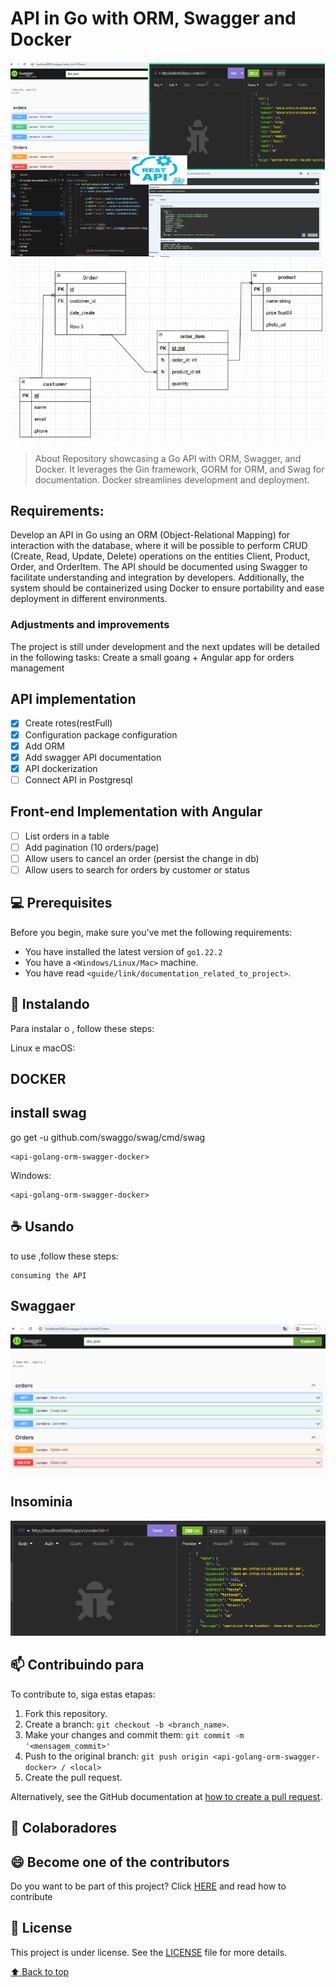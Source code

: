 
# API in Go with ORM, Swagger and Docker




<img src="assets/rest-api-golang.png" alt="api em rest with golang">




<img src="assets/diagrama.png" alt="api em rest with golang">

> About Repository showcasing a Go API with ORM, Swagger, and Docker. It leverages the Gin framework, GORM for ORM, and Swag for documentation. Docker streamlines development and deployment.

## Requirements:
   
 Develop an API in Go using an ORM (Object-Relational Mapping) for interaction with the database,
 where it will be possible to perform CRUD (Create, Read, Update, Delete) operations on the entities 
 Client, Product, Order, and OrderItem. The API should be documented using Swagger to facilitate 
 understanding and integration by developers. Additionally, the system should be containerized using 
 Docker to ensure portability and ease deployment in different environments.

### Adjustments and improvements

The project is still under development and the next updates will be detailed in the following tasks:
Create a small goang + Angular app for orders management


 ## API implementation
- [x] Create rotes(restFull)  
- [x] Configuration package configuration
- [x] Add ORM
- [x] Add swagger API documentation
- [x] API dockerization
- [ ] Connect API in Postgresql

## Front-end Implementation with Angular 
- [ ] List orders in a table
- [ ] Add pagination (10 orders/page)
- [ ] Allow users to cancel an order (persist the change in db)
- [ ] Allow users to search for orders by customer or status
 
## 💻 Prerequisites


Before you begin, make sure you've met the following requirements:


* You have installed the latest version of `go1.22.2`
* You have a `<Windows/Linux/Mac>` machine.
* You have read `<guide/link/documentation_related_to_project>`.

## 🚀 Instalando <api-golang-orm-swagger-docker>

Para instalar o <api-golang-orm-swagger-docker>, follow these steps:

Linux e macOS:
## DOCKER 


## install swag

 go get -u github.com/swaggo/swag/cmd/swag


```
<api-golang-orm-swagger-docker>
```

Windows:
```
<api-golang-orm-swagger-docker>
```

## ☕ Usando <api-golang-orm-swagger-docker>

to use  <api-golang-orm-swagger-docker>,follow these steps:

```
consuming the API
```
## Swaggaer
<img src="assets/swagger.png" alt="Swaggwer">

## Insominia
<img src="assets/insominia.png" alt="Swaggwer">


## 📫 Contribuindo para <api-golang-orm-swagger-docker>
To contribute to<api-golang-orm-swagger-docker>, siga estas etapas:

1. Fork this repository.
2. Create a branch: `git checkout -b <branch_name>`.
3. Make your changes and commit them: `git commit -m '<mensagem_commit>'`
4. Push to the original branch: `git push origin <api-golang-orm-swagger-docker> / <local>`
5. Create the pull request.

Alternatively, see the GitHub documentation at [how to create a pull request](https://help.github.com/en/github/collaborating-with-issues-and-pull-requests/creating-a-pull-request ).
## 🤝 Colaboradores


## 😄 Become one of the contributors<br>

Do you want to be part of this project? Click [HERE](CONTRIBUTING.md) and read how to contribute


## 📝 License

This project is under license. See the [LICENSE](LICENSE.md) file for more details.

[⬆ Back to top](#api-golang-orm-swagger-docker)<br>

